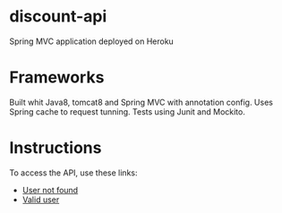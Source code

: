 # discount-api

Spring MVC application deployed on Heroku

# Frameworks

Built whit Java8, tomcat8 and Spring MVC with annotation config. Uses Spring cache to request tunning.
Tests using Junit and Mockito.

# Instructions

To access the API, use these links:

* [User not found](https://discountapi.herokuapp.com/api/recent_purchases/a)
* [Valid user](https://discountapi.herokuapp.com/api/recent_purchases/Tom34)

